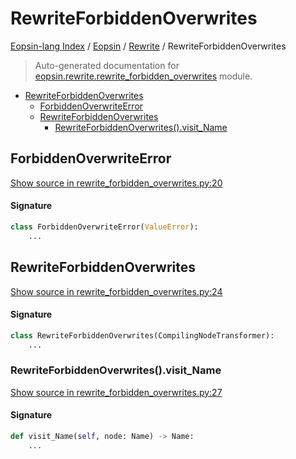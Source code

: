 # RewriteForbiddenOverwrites

[Eopsin-lang Index](../../README.md#eopsin-lang-index) /
[Eopsin](../index.md#eopsin) /
[Rewrite](./index.md#rewrite) /
RewriteForbiddenOverwrites

> Auto-generated documentation for [eopsin.rewrite.rewrite_forbidden_overwrites](https://github.com/ImperatorLang/eopsin/blob/main/eopsin/rewrite/rewrite_forbidden_overwrites.py) module.

- [RewriteForbiddenOverwrites](#rewriteforbiddenoverwrites)
  - [ForbiddenOverwriteError](#forbiddenoverwriteerror)
  - [RewriteForbiddenOverwrites](#rewriteforbiddenoverwrites-1)
    - [RewriteForbiddenOverwrites().visit_Name](#rewriteforbiddenoverwrites()visit_name)

## ForbiddenOverwriteError

[Show source in rewrite_forbidden_overwrites.py:20](https://github.com/ImperatorLang/eopsin/blob/main/eopsin/rewrite/rewrite_forbidden_overwrites.py#L20)

#### Signature

```python
class ForbiddenOverwriteError(ValueError):
    ...
```



## RewriteForbiddenOverwrites

[Show source in rewrite_forbidden_overwrites.py:24](https://github.com/ImperatorLang/eopsin/blob/main/eopsin/rewrite/rewrite_forbidden_overwrites.py#L24)

#### Signature

```python
class RewriteForbiddenOverwrites(CompilingNodeTransformer):
    ...
```

### RewriteForbiddenOverwrites().visit_Name

[Show source in rewrite_forbidden_overwrites.py:27](https://github.com/ImperatorLang/eopsin/blob/main/eopsin/rewrite/rewrite_forbidden_overwrites.py#L27)

#### Signature

```python
def visit_Name(self, node: Name) -> Name:
    ...
```